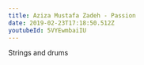 ```yaml
---
title: Aziza Mustafa Zadeh - Passion
date: 2019-02-23T17:18:50.512Z
youtubeId: 5VYEwmbaiIU
---
```

Strings and drums
